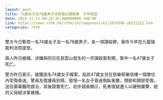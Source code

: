 ```yaml
---
layout: post
title: 74歲女子及78歲男子涉慈雲山謀殺案　今早提堂
date: 2022-12-12 08:33:39.000000000 +08:00
link: https://news.rthk.hk/rthk/ch/component/k2/1679396-20221212.htm
categories: rthk
---
```


警方今日暫控一名74歲女子及一名78歲男子，各一項謀殺罪，案件今早在九龍城裁判法院提堂。

兩人昨日被捕，涉嫌與同日在慈雲山發生的一宗謀殺案有關，案中一名47歲女子死亡。

警方昨日表示，接獲該名74歲女子報案，指其47歲女兒在慈樂邨樂信樓一個單位內受傷昏迷。警員及救護員到場，發現一名女子昏迷倒臥客廳，頭部和頸部受傷，送往廣華醫院救治，其後證實死亡。初步調查顯示，死者懷疑遭人以硬物襲擊，她的父母疑涉案被捕。

